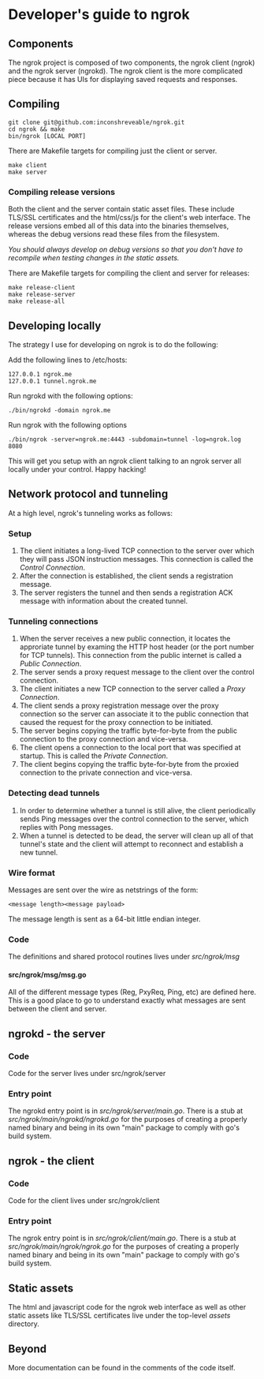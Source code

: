 # Developer's guide to ngrok


## Components
The ngrok project is composed of two components, the ngrok client (ngrok) and the ngrok server (ngrokd).
The ngrok client is the more complicated piece because it has UIs for displaying saved requests and responses.

## Compiling

    git clone git@github.com:inconshreveable/ngrok.git
    cd ngrok && make
    bin/ngrok [LOCAL PORT]

There are Makefile targets for compiling just the client or server.

    make client
    make server

### Compiling release versions
Both the client and the server contain static asset files.
These include TLS/SSL certificates and the html/css/js for the client's web interface.
The release versions embed all of this data into the binaries themselves, whereas the debug versions read these files from the filesystem.

*You should always develop on debug versions so that you don't have to recompile when testing changes in the static assets.*

There are Makefile targets for compiling the client and server for releases:

    make release-client
    make release-server
    make release-all


## Developing locally
The strategy I use for developing on ngrok is to do the following:

Add the following lines to /etc/hosts:

    127.0.0.1 ngrok.me
    127.0.0.1 tunnel.ngrok.me

Run ngrokd with the following options:

    ./bin/ngrokd -domain ngrok.me

Run ngrok with the following options

    ./bin/ngrok -server=ngrok.me:4443 -subdomain=tunnel -log=ngrok.log 8080

This will get you setup with an ngrok client talking to an ngrok server all locally under your control. Happy hacking!


## Network protocol and tunneling
At a high level, ngrok's tunneling works as follows:

### Setup
1. The client initiates a long-lived TCP connection to the server over which they will pass JSON instruction messages. This connection is called the *Control Connection*.
1. After the connection is established, the client sends a registration message.
1. The server registers the tunnel and then sends a registration ACK message with information about the created tunnel.

### Tunneling connections
1. When the server receives a new public connection, it locates the approriate tunnel by examing the HTTP host header (or the port number for TCP tunnels). This connection from the public internet is called a *Public Connection*.
1. The server sends a proxy request message to the client over the control connection.
1. The client initiates a new TCP connection to the server called a *Proxy Connection*.
1. The client sends a proxy registration message over the proxy connection so the server can associate it to the public connection that caused the request for the proxy connection to be initiated.
1. The server begins copying the traffic byte-for-byte from the public connection to the proxy connection and vice-versa.
1. The client opens a connection to the local port that was specified at startup. This is called the *Private Connection*.
1. The client begins copying the traffic byte-for-byte from the proxied connection to the private connection and vice-versa.

### Detecting dead tunnels
1. In order to determine whether a tunnel is still alive, the client periodically sends Ping messages over the control connection to the server, which replies with Pong messages.
1. When a tunnel is detected to be dead, the server will clean up all of that tunnel's state and the client will attempt to reconnect and establish a new tunnel.

### Wire format
Messages are sent over the wire as netstrings of the form:

    <message length><message payload>

The message length is sent as a 64-bit little endian integer.

### Code
The definitions and shared protocol routines lives under _src/ngrok/msg_

#### src/ngrok/msg/msg.go
All of the different message types (Reg, PxyReq, Ping, etc) are defined here. This is a good place to go to understand exactly what messages are sent between the client and server.
    
## ngrokd - the server
### Code
Code for the server lives under src/ngrok/server

### Entry point
The ngrokd entry point is in _src/ngrok/server/main.go_.
There is a stub at _src/ngrok/main/ngrokd/ngrokd.go_ for the purposes of creating a properly named binary and being in its own "main" package to comply with go's build system.

## ngrok - the client
### Code
Code for the client lives under src/ngrok/client

### Entry point
The ngrok entry point is in _src/ngrok/client/main.go_.
There is a stub at _src/ngrok/main/ngrok/ngrok.go_ for the purposes of creating a properly named binary and being in its own "main" package to comply with go's build system.

## Static assets
The html and javascript code for the ngrok web interface as well as other static assets like TLS/SSL certificates live under the top-level _assets_ directory.

## Beyond
More documentation can be found in the comments of the code itself.
